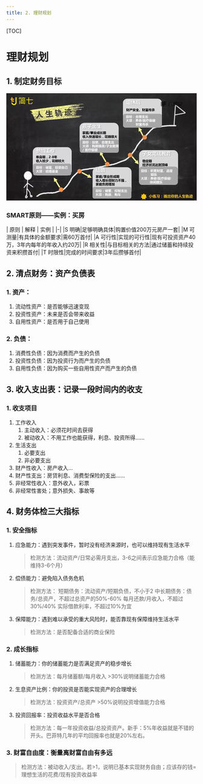 ```yaml
---
title: 2. 理财规划
---
```


[TOC]
# 理财规划
## 1. 制定财务目标
![](./media/2.png)
 
### SMART原则——实例：买房

| 原则 | 解释 | 实例 |
|-|
|S 明确|足够明确具体|购置价值200万元房产一套|
|M 可测量|有具体的金额要求|需60万首付|
|A 可行性|实现的可行性|现有可投资资产40万，3年内每年的年收入约20万|
|R 相关性|与目标相关的方法|通过储蓄和持续投资来积攒首付|
|T 时限性|完成的时间要求|3年后攒够首付|

## 2. 清点财务：资产负债表
### 1. 资产：
1. 流动性资产：是否能够迅速变现
2. 投资性资产：未来是否会带来收益
3. 自用性资产：是否用于自己使用

### 2. 负债：
1. 消费性负债：因为消费而产生的负债
2. 投资性负债：因为投资行为而产生的负债
3. 自用性负债：因为购买一些自用性资产而产生的负债


## 3. 收入支出表：记录一段时间内的收支
### 1. 收支项目
1. 工作收入
    1. 主动收入：必须花时间去获得
    2. 被动收入：不用工作也能获得，利息、投资所得……
2. 生活支出
    1. 必要支出
    2. 非必要支出
3. 财产性收入：房产收入…
4. 财产性支出：房贷利息、消费型保险的支出……
5. 非经常性收入：意外收入，彩票
6. 非经常性害处；意外损失、事故等

  
## 4. 财务体检三大指标
### 1. 安全指标
1. 应急能力：遇到突发事件，暂时没有经济来源时，也可以维持现有生活水平
    > 检测方法：流动资产/日常必需月支出，3-6之间表示应急能力合格（能维持3-6个月）

2. 偿债能力：避免陷入债务危机
    > 检测方法：
    短期债务：流动资产/短期负债，不小于2
    中长期债务：债务/总资产，不超过总资产的50%-60%
    每月还款/月收入，不超过30%/40%
    实际借款利率，不超过10%为宜

3. 保障能力：遇到难以承受的重大风险时，能否靠现有保障维持生活水平
    > 检测方法：是否配备合适的商业保险

### 2. 成长指标
1. 储蓄能力：你的储蓄能力是否满足资产的稳步增长  
    > 检测方法：每月储蓄额/每月收入 >30%说明储蓄能力合格

2. 生息资产比例：你的投资是否能实现资产的合理增长  
    > 检测方法：投资资产/总资产 >50%说明投资增值能力合格  
    
3. 投资回报率：投资收益水平是否合格
    > 检测方法：每一年投资收益/总投资资产。新手：5%年收益就是不错的开头。巴菲特几年的平均回报率也就是20%左右。

### 3. 财富自由度：衡量离财富自由有多远
> 检测方法：被动收入/支出。若>1，说明已基本实现财务自由；应该存的钱=理想生活的花费/现有投资收益率


                      